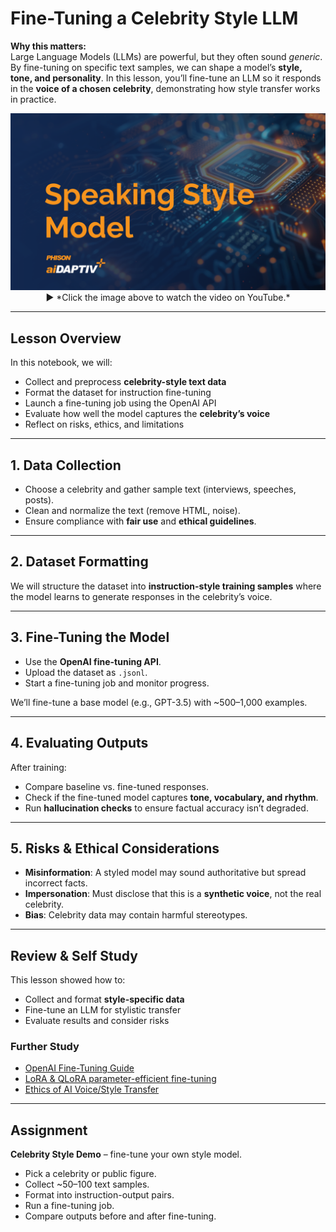 # Fine-Tuning a Celebrity Style LLM

**Why this matters:**  
Large Language Models (LLMs) are powerful, but they often sound *generic*. By fine-tuning on specific text samples, we can shape a model’s **style, tone, and personality**. In this lesson, you’ll fine-tune an LLM so it responds in the **voice of a chosen celebrity**, demonstrating how style transfer works in practice.

<p align="center">
  <a href="https://youtu.be/biz5v0EnjrM?si=FsnDNr_yaThm7n2v" target="_blank">
    <img src="https://github.com/aiDAPTIV-Phison/aiDAPTIV-Training-Course/blob/a129d0f042437405c54d6a751843eefa4715b824/assets/Speaking_Style_Model.png" width="600"/>
  </a>  
  <br>
  ▶️ *Click the image above to watch the video on YouTube.*
</p>

---

## Lesson Overview

In this notebook, we will:  
- Collect and preprocess **celebrity-style text data**  
- Format the dataset for instruction fine-tuning  
- Launch a fine-tuning job using the OpenAI API  
- Evaluate how well the model captures the **celebrity’s voice**  
- Reflect on risks, ethics, and limitations  

---

## 1. Data Collection

- Choose a celebrity and gather sample text (interviews, speeches, posts).  
- Clean and normalize the text (remove HTML, noise).  
- Ensure compliance with **fair use** and **ethical guidelines**.  

---

## 2. Dataset Formatting

We will structure the dataset into **instruction-style training samples** where the model learns to generate responses in the celebrity’s voice.  

---

## 3. Fine-Tuning the Model

- Use the **OpenAI fine-tuning API**.  
- Upload the dataset as `.jsonl`.  
- Start a fine-tuning job and monitor progress.  

We’ll fine-tune a base model (e.g., GPT-3.5) with ~500–1,000 examples.  

---

## 4. Evaluating Outputs

After training:  
- Compare baseline vs. fine-tuned responses.  
- Check if the fine-tuned model captures **tone, vocabulary, and rhythm**.  
- Run **hallucination checks** to ensure factual accuracy isn’t degraded.  

---

## 5. Risks & Ethical Considerations

- **Misinformation**: A styled model may sound authoritative but spread incorrect facts.  
- **Impersonation**: Must disclose that this is a **synthetic voice**, not the real celebrity.  
- **Bias**: Celebrity data may contain harmful stereotypes.  

---

## Review & Self Study

This lesson showed how to:  
- Collect and format **style-specific data**  
- Fine-tune an LLM for stylistic transfer  
- Evaluate results and consider risks  

### Further Study
- [OpenAI Fine-Tuning Guide](https://platform.openai.com/docs/guides/fine-tuning)  
- [LoRA & QLoRA parameter-efficient fine-tuning](https://huggingface.co/docs/peft/index)  
- [Ethics of AI Voice/Style Transfer](https://partnershiponai.org/)  

---

## Assignment

**Celebrity Style Demo** – fine-tune your own style model.  
- Pick a celebrity or public figure.  
- Collect ~50–100 text samples.  
- Format into instruction-output pairs.  
- Run a fine-tuning job.  
- Compare outputs before and after fine-tuning.  
